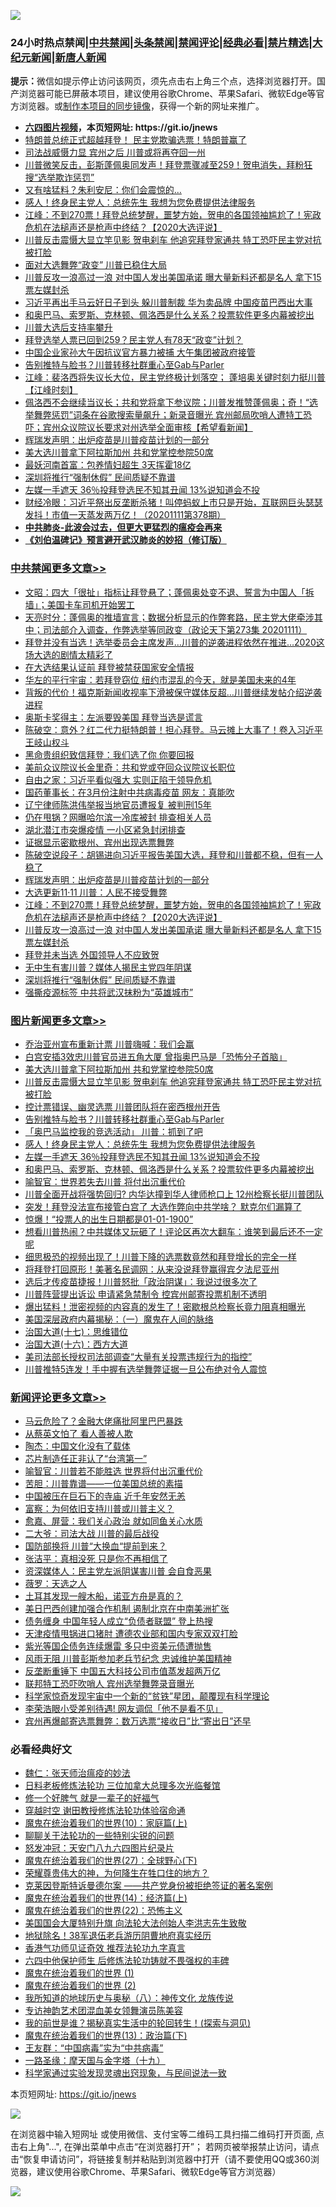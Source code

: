 ![](https://raw.githubusercontent.com/fqnews/bnews/master/64photo/fqnews-qr.jpg)

<div id="tt">
<h3>24小时热点禁闻|<a href="#%E4%B8%AD%E5%85%B1%E7%A6%81%E9%97%BB%E6%9B%B4%E5%A4%9A%E6%96%87%E7%AB%A0">中共禁闻</a>|<a href="#%E5%9B%BE%E7%89%87%E6%96%B0%E9%97%BB%E6%9B%B4%E5%A4%9A%E6%96%87%E7%AB%A0">头条禁闻</a>|<a href="#%E6%96%B0%E9%97%BB%E8%AF%84%E8%AE%BA%E6%9B%B4%E5%A4%9A%E6%96%87%E7%AB%A0">禁闻评论|<a href="#%E5%BF%85%E7%9C%8B%E7%BB%8F%E5%85%B8%E5%A5%BD%E6%96%87">经典必看|<a href="/video.md#%E7%A6%81%E7%89%87%E7%B2%BE%E9%80%89">禁片精选</a>|<a href="https://github.com/fqnews/djy/blob/master/gb/nf1351518.md#1">大纪元新闻</a>|<a href="https://github.com/fqnews/ntdtv/blob/master/gb/prog204.md#1">新唐人新闻</a></h3>
<div><b>提示：</b>微信如提示停止访问该网页，须先点击右上角三个点，选择浏览器打开。国产浏览器可能已屏蔽本项目，建议使用谷歌Chrome、苹果Safari、微软Edge等官方浏览器。或<a href="https://github.com/fqnews/bnews/blob/master/%E5%88%B6%E4%BD%9Cgit%E7%A6%81%E9%97%BB%E9%95%9C%E5%83%8F.md">制作本项目的同步镜像</a>，获得一个新的网址来推广。</div>
<ul>
<li><b><a href="http://d1.bdrive.tk/64.mp4" target="_blank">六四图片视频</a>，本页短网址: https://git.io/jnews</b></li>
<li><a href="/taiwannews/20201111/1429392.md">特朗普总统正式超越拜登！ 民主党欺骗选票！特朗普赢了</a></li>
<li><a href="/cnnews/20201111/1429362.md">司法战威慑力显 宾州之后 川普或将再夺回一州</a></li>
<li><a href="/bannedvideo/20201111/1429271.md">川普微笑反击，彭斯蓬佩奥同发声！拜登票骤减至259！贺电消失，拜粉狂搜“选举欺诈惩罚”</a></li>
<li><a href="/cnnews/20201111/1429309.md">又有啥猛料？朱利安尼：你们会震惊的…</a></li>
<li><a href="/topimagenews/20201111/1429360.md">感人！终身民主党人：总统先生 我想为您免费提供法律服务</a></li>
<li><a href="/cbnews/20201111/1429566.md">江峰：不到270票！拜登总统梦醒，噩梦方始，贺电的各国领袖尴尬了！宪政危机在法槌声还是枪声中终结？【2020大选评说】</a></li>
<li><a href="/topimagenews/20201112/1429644.md">川普反击震慑大显立竿见影 贺电刹车 他追究拜登家通共 特工恐吓民主党对抗被打脸</a></li>
<li><a href="/cbnews/20201111/1429245.md">面对大选舞弊“政变” 川普已稳住大局</a></li>
<li><a href="/cbnews/20201111/1429554.md">川普反攻一浪高过一浪 对中国人发出美国承诺 曝大量新料还都是名人 拿下15票左媒封杀</a></li>
<li><a href="/cnnews/20201111/1429411.md">习近平再出手马云好日子到头 躲川普制裁 华为卖品牌 中国疫苗巴西出大事</a></li>
<li><a href="/topimagenews/20201111/1429226.md">和奥巴马、索罗斯、克林顿、佩洛西是什么关系？投票软件更多内幕被挖出</a></li>
<li><a href="/cbnews/20201111/1429292.md">川普大选后支持率攀升</a></li>
<li><a href="/taiwannews/20201111/1429305.md">拜登选举人票已回到259？民主党人有78天“政变”计划？</a></li>
<li><a href="/headline/20201111/1429413.md">中国企业家孙大午因抗议官方暴力被捕 大午集团被政府接管</a></li>
<li><a href="/topimagenews/20201112/1429619.md">告别推特与脸书？川普转移社群重心至Gab与Parler</a></li>
<li><a href="/cbnews/20201111/1429248.md">江峰：裴洛西将失议长大位，民主党终极计划落空； 蓬培奥关键时刻力挺川普【江峰时刻】</a></li>
<li><a href="/bannedvideo/20201111/1429448.md">佩洛西不会继续当议长；共和党将拿下参议院；川普发推赞蓬佩奥；奇！“选举舞弊惩罚”词条在谷歌搜索量飙升；新录音曝光 宾州邮局吹哨人遭特工恐吓；宾州众议院议长要求对州选举全面审核【希望看新闻】</a></li>
<li><a href="/cbnews/20201112/1429612.md">辉瑞发声明：出炉疫苗是川普疫苗计划的一部分</a></li>
<li><a href="/topimagenews/20201112/1429672.md">美大选川普拿下阿拉斯加州 共和党掌控参院50席</a></li>
<li><a href="/finance/20201111/1429374.md">最妖河南首富：包养情妇超生 3天挥霍18亿</a></li>
<li><a href="/cbnews/20201111/1429417.md">深圳将推行“强制休假” 民间质疑不靠谱</a></li>
<li><a href="/topimagenews/20201111/1429359.md">左媒一手遮天 36％投拜登选民不知其丑闻 13%说知道会不投</a></li>
<li><a href="/bannedvideo/20201111/1429334.md">财经冷眼：习近平祭出反垄断杀猪！叫停蚂蚁上市只是开始，互联网巨头瑟瑟发抖！市值一天蒸发两万亿！（20201111第378期）</a></li>
<li><b><a href="/comments/20200211/1275071.md" target="_blank">中共肺炎-此波会过去，但更大更猛烈的瘟疫会再来</a></b></li>
<li><b><a href="/comments/20200207/1272816.md" target="_blank">《刘伯温碑记》预言避开武汉肺炎的妙招（修订版）</a></b></li>
</ul>
</div>

<div class="catlist">
<h3><a href="/cbnews/" target="_blank">中共禁闻</a><span><a href="/cbnews/" target="_blank" rel="nofollow">更多文章>></a></span></h3>
<ul>
<li><a href="/cbnews/20201112/1429804.md" target="_blank">文昭：四大「很扯」指标让拜登悬了；蓬佩奥处变不退、誓言为中国人「拆墙」；美国卡车司机开始罢工</a></li>
<li><a href="/cbnews/20201112/1429803.md" target="_blank">天亮时分：蓬佩奥的推墙宣言；数据分析显示的作弊套路，民主党大佬牵涉其中；司法部介入调查，作弊选举等同政变（政论天下第273集 20201111）</a></li>
<li><a href="/cbnews/20201112/1429614.md" target="_blank">拜登并没有当选！选举委员会主席发声…川普的逆袭进程依然在推进…2020这场大选的剧情太精彩了</a></li>
<li><a href="/cbnews/20201112/1429569.md" target="_blank">在大选结果认证前 拜登被禁获国家安全情报</a></li>
<li><a href="/cbnews/20201112/1429585.md" target="_blank">华左的平行宇宙：若拜登窃位 纽约市混乱的今天，就是美国未来的4年</a></li>
<li><a href="/cbnews/20201112/1429613.md" target="_blank">背叛的代价！福克斯新闻收视率下滑被保守媒体反超…川普继续发帖介绍逆袭进程</a></li>
<li><a href="/cbnews/20201112/1429647.md" target="_blank">奥斯卡奖得主：左派要毁美国 拜登当选是谎言</a></li>
<li><a href="/cbnews/20201112/1429741.md" target="_blank">陈破空：意外？红二代力挺特朗普！担心拜登。马云摊上大事了！卷入习近平王岐山权斗</a></li>
<li><a href="/cbnews/20201112/1429671.md" target="_blank">黑命贵组织致信拜登：我们选了你 你要回报</a></li>
<li><a href="/cbnews/20201112/1429716.md" target="_blank">美前众议院议长金里奇：共和党或夺回众议院议长职位</a></li>
<li><a href="/cbnews/20201112/1429688.md" target="_blank">自由之家：习近平看似强大 实则正陷于领导危机</a></li>
<li><a href="/cbnews/20201112/1429687.md" target="_blank">国药董事长：在3月份注射中共病毒疫苗 网友：真能吹</a></li>
<li><a href="/cbnews/20201112/1429673.md" target="_blank">辽宁律师陈洪伟举报当地官员遭报复 被判刑15年</a></li>
<li><a href="/cbnews/20201112/1429658.md" target="_blank">仍在甩锅？网曝哈尔滨一冷库被封 排查相关人员</a></li>
<li><a href="/cbnews/20201112/1429657.md" target="_blank">湖北潜江市突爆疫情 一小区紧急封闭排查</a></li>
<li><a href="/cbnews/20201112/1429655.md" target="_blank">证据显示密歇根州、宾州出现选票舞弊</a></li>
<li><a href="/cbnews/20201112/1429628.md" target="_blank">陈破空说段子：胡锡进向习近平报告美国大选，拜登和川普都不稳，但有一人稳了</a></li>
<li><a href="/cbnews/20201112/1429612.md" target="_blank">辉瑞发声明：出炉疫苗是川普疫苗计划的一部分</a></li>
<li><a href="/cbnews/20201112/1429597.md" target="_blank">大选更新11·11 川普：人民不接受舞弊</a></li>
<li><a href="/cbnews/20201111/1429566.md" target="_blank">江峰：不到270票！拜登总统梦醒，噩梦方始，贺电的各国领袖尴尬了！宪政危机在法槌声还是枪声中终结？【2020大选评说】</a></li>
<li><a href="/cbnews/20201111/1429554.md" target="_blank">川普反攻一浪高过一浪 对中国人发出美国承诺 曝大量新料还都是名人 拿下15票左媒封杀</a></li>
<li><a href="/cbnews/20201111/1429443.md" target="_blank">拜登并未当选 外国领导人不应致贺</a></li>
<li><a href="/cbnews/20201111/1429444.md" target="_blank">无中生有害川普？媒体人揭民主党四年阴谋</a></li>
<li><a href="/cbnews/20201111/1429417.md" target="_blank">深圳将推行“强制休假” 民间质疑不靠谱</a></li>
<li><a href="/cbnews/20201111/1429410.md" target="_blank">强撕疫源标签 中共将武汉抹粉为“英雄城市”</a></li>

</ul>
</div>
<div class="catlist">
<h3><a href="/topimagenews/" target="_blank">图片新闻</a><span><a href="/topimagenews/" target="_blank" rel="nofollow">更多文章>></a></span></h3>
<ul>
<li><a href="/topimagenews/20201112/1429780.md" target="_blank">乔治亚州宣布重新计票 川普嗨喊：我们会赢</a></li>
<li><a href="/topimagenews/20201112/1429686.md" target="_blank">白宫安插3效忠川普官员进五角大厦 曾指奥巴马是「恐怖分子首脑」</a></li>
<li><a href="/topimagenews/20201112/1429672.md" target="_blank">美大选川普拿下阿拉斯加州 共和党掌控参院50席</a></li>
<li><a href="/topimagenews/20201112/1429644.md" target="_blank">川普反击震慑大显立竿见影 贺电刹车 他追究拜登家通共 特工恐吓民主党对抗被打脸</a></li>
<li><a href="/topimagenews/20201112/1429633.md" target="_blank">控计票错误、幽灵选票 川普团队将在密西根州开告</a></li>
<li><a href="/topimagenews/20201112/1429619.md" target="_blank">告别推特与脸书？川普转移社群重心至Gab与Parler</a></li>
<li><a href="/topimagenews/20201112/1429618.md" target="_blank">「奥巴马监控我的竞选活动」 川普：抓到了吧</a></li>
<li><a href="/topimagenews/20201111/1429360.md" target="_blank">感人！终身民主党人：总统先生 我想为您免费提供法律服务</a></li>
<li><a href="/topimagenews/20201111/1429359.md" target="_blank">左媒一手遮天 36％投拜登选民不知其丑闻 13%说知道会不投</a></li>
<li><a href="/topimagenews/20201111/1429226.md" target="_blank">和奥巴马、索罗斯、克林顿、佩洛西是什么关系？投票软件更多内幕被挖出</a></li>
<li><a href="/comments/20201111/1429066.md" target="_blank">喻智官：世界若失去川普 将付出沉重代价</a></li>
<li><a href="/topimagenews/20201111/1429032.md" target="_blank">川普全面开战将强势回归? 内华达撞到华人律师枪口上 12州检察长挺川普团队</a></li>
<li><a href="/topimagenews/20201110/1428985.md" target="_blank">突发！拜登没法宣布接管白宫了 大选作弊向中共学啥？ 默克尔们漏算了</a></li>
<li><a href="/topimagenews/20201110/1428739.md" target="_blank">惊爆！“投票人的出生日期都是01-01-1900”</a></li>
<li><a href="/topimagenews/20201110/1428738.md" target="_blank">想看川普热闹？中共媒体又玩砸了！评论区再次大翻车：谁笑到最后还不一定呢</a></li>
<li><a href="/topimagenews/20201110/1428737.md" target="_blank">细思极恐的视频出现了！川普下降的选票数竟然和拜登增长的完全一样</a></li>
<li><a href="/topimagenews/20201110/1428736.md" target="_blank">将拜登打回原形！美著名民调网：从来没说拜登赢得宾夕法尼亚州</a></li>
<li><a href="/topimagenews/20201110/1428735.md" target="_blank">选后才传疫苗捷报！川普怒批「政治阴谋」：我说过很多次了</a></li>
<li><a href="/topimagenews/20201110/1428733.md" target="_blank">川普阵营提出诉讼 申请紧急禁制令 控宾州邮寄投票机制不透明</a></li>
<li><a href="/topimagenews/20201110/1428731.md" target="_blank">爆出猛料！泄密视频的内容真的发生了！密歇根总检察长竟力阻真相曝光</a></li>
<li><a href="/comments/20201110/1428660.md" target="_blank">美国深层政府内幕揭秘：（一）魔鬼在人间的脉络</a></li>
<li><a href="/comments/20201110/1428674.md" target="_blank">治国大道(十七)：思维错位</a></li>
<li><a href="/comments/20201110/1428663.md" target="_blank">治国大道(十六)：西方大道</a></li>
<li><a href="/topimagenews/20201110/1428627.md" target="_blank">美司法部长授权司法部调查“大量有关投票违规行为的指控”</a></li>
<li><a href="/topimagenews/20201110/1428626.md" target="_blank">川普推特5连发！手中握有选举舞弊证据一旦公布绝对令人震惊</a></li>

</ul>
</div>
<div class="catlist">
<h3><a href="/comments/" target="_blank">新闻评论</a><span><a href="/comments/" target="_blank" rel="nofollow">更多文章>></a></span></h3>
<ul>
<li><a href="/comments/20201112/1429812.md" target="_blank">马云危险了？金融大佬痛批阿里巴巴暴跌</a></li>
<li><a href="/comments/20201112/1429811.md" target="_blank">从蔡英文怕了 看人善被人欺</a></li>
<li><a href="/comments/20201112/1429810.md" target="_blank">陶杰：中国文化没有了载体</a></li>
<li><a href="/comments/20201112/1429805.md" target="_blank">芯片制造任正非认了“台湾第一”</a></li>
<li><a href="/comments/20201112/1429786.md" target="_blank">喻智官：川普若不能胜选 世界将付出沉重代价</a></li>
<li><a href="/comments/20201112/1429785.md" target="_blank">苦胆：川普靠谱——一位美国总统的素描</a></li>
<li><a href="/comments/20201112/1429770.md" target="_blank">中国被压在巨石下的寺庙 近千年安然无恙</a></li>
<li><a href="/comments/20201112/1429764.md" target="_blank">富察：为何依旧支持川普或川普主义？</a></li>
<li><a href="/comments/20201112/1429763.md" target="_blank">愈嘉、屏营：我们关心政治 就如同鱼关心水质</a></li>
<li><a href="/comments/20201112/1429762.md" target="_blank">二大爷：司法大战 川普的最后战役</a></li>
<li><a href="/comments/20201112/1429761.md" target="_blank">国防部换将 川普“大换血“提前到来？</a></li>
<li><a href="/comments/20201112/1429760.md" target="_blank">张洁平：真相没死 只是你不再相信了</a></li>
<li><a href="/comments/20201112/1429726.md" target="_blank">资深媒体人：民主党左派阴谋害川普 会自食恶果</a></li>
<li><a href="/comments/20201112/1429719.md" target="_blank">薇罗：天选之人</a></li>
<li><a href="/comments/20201112/1429715.md" target="_blank">土耳其发现一艘木船，诺亚方舟是真的？</a></li>
<li><a href="/comments/20201112/1429706.md" target="_blank">美日巴西创建加强合作机制 遏制北京在中南美洲扩张</a></li>
<li><a href="/comments/20201112/1429705.md" target="_blank">债务缠身 中国年轻人成立“负债者联盟” 登上热搜</a></li>
<li><a href="/comments/20201112/1429704.md" target="_blank">天津疫情甩锅进口猪肘 遭德农业部和国内专家双双打脸</a></li>
<li><a href="/comments/20201112/1429682.md" target="_blank">紫光等国企债务连续爆雷 多只中资美元债遭抛售</a></li>
<li><a href="/comments/20201112/1429681.md" target="_blank">风雨无阻 川普彭斯参加老兵节纪念 忠诚维护美国精神</a></li>
<li><a href="/comments/20201112/1429680.md" target="_blank">反垄断重锤下 中国五大科技公司市值蒸发超两万亿</a></li>
<li><a href="/comments/20201112/1429654.md" target="_blank">联邦特工恐吓吹哨人 宾州选举舞弊录音曝光</a></li>
<li><a href="/comments/20201112/1429639.md" target="_blank">科学家惊奇发现宇宙中一个新的“贫铁”星团，颠覆现有科学理论</a></li>
<li><a href="/comments/20201112/1429638.md" target="_blank">李荣浩眼小受差别待遇! 网友调侃「他不是看不见」</a></li>
<li><a href="/comments/20201112/1429611.md" target="_blank">宾州再爆邮寄选票舞弊：数万选票“接收日”比“寄出日”还早</a></li>

</ul>
</div>

<div class="catlist">
<h3>必看经典好文</h3>
<ul>
<li><a href="/comments/20200224/1282494.md" target="_blank">魏仁：张天师治瘟疫的妙法</a></li>
<li><a href="/comments/20200531/1337359.md" target="_blank">日料老板修炼法轮功 三位加拿大总理多次光临餐馆</a></li>
<li><a href="/funmedia/20200713/1359909.md" target="_blank">修一个好脾气 就是一辈子的好福气</a></li>
<li><a href="/comments/20200511/1322384.md" target="_blank">穿越时空 谢田教授修炼法轮功体验宿命通</a></li>
<li><a href="/topimagenews/20180529/950153.md" target="_blank">魔鬼在统治着我们的世界(10)：家庭篇(上)</a></li>
<li><a href="/comments/20190417/1114875.md" target="_blank">聊聊关于法轮功的一些特别尖锐的问题</a></li>
<li><a href="/comments/20200604/783200.md" target="_blank">怒发冲冠：天安门八九六四图片纪录片</a></li>
<li><a href="/comments/20181224/1052333.md" target="_blank">魔鬼在统治着我们的世界(27)：全球野心(下)</a></li>
<li><a href="/comments/20200618/1346830.md" target="_blank">荣耀尊贵伟大的神，为何降生在牲口住的地方？</a></li>
<li><a href="/comments/20201010/1411225.md" target="_blank">克莱因登斯特诉曼德尔案 ——共产党身份被拒绝签证的著名案例</a></li>
<li><a href="/topimagenews/20180605/953415.md" target="_blank">魔鬼在统治着我们的世界(14)：经济篇(上)</a></li>
<li><a href="/comments/20180804/981524.md" target="_blank">魔鬼在统治着我们的世界(22)：恐怖主义</a></li>
<li><a href="/comments/20200516/1329276.md" target="_blank">美国国会大厦特别升旗 向法轮大法创始人李洪志先生致敬</a></li>
<li><a href="/cbnews/20200531/1337381.md" target="_blank">地狱除名！38军退伍老兵游历阴曹地府真实经历</a></li>
<li><a href="/comments/20200517/1330064.md" target="_blank">香港气功师见证奇效 推荐法轮功九字真言</a></li>
<li><a href="/comments/20200926/1403542.md" target="_blank">六四中他保护师生 后修炼法轮功铸就不畏强权的丰碑</a></li>
<li><a href="/topimagenews/20180519/944624.md" target="_blank">魔鬼在统治着我们的世界 (1)</a></li>
<li><a href="/topimagenews/20180520/944940.md" target="_blank">魔鬼在统治着我们的世界 (2)</a></li>
<li><a href="/topimagenews/20180225/905380.md" target="_blank">我所知道的地球历史与奥秘（八）：神传文化 龙族传说</a></li>
<li><a href="/topimagenews/20180404/923380.md" target="_blank">专访神韵艺术团混血美女领舞演员陈美容</a></li>
<li><a href="/comments/20200715/1359453.md" target="_blank">我的前世是谁？揭秘真实生活中的轮回转生！(探索与洞见)</a></li>
<li><a href="/topimagenews/20180602/951960.md" target="_blank">魔鬼在统治着我们的世界(13)：政治篇(下)</a></li>
<li><a href="/comments/20200318/1295755.md" target="_blank">王友群：“中国病毒”实为“中共病毒”</a></li>
<li><a href="/topimagenews/20180327/919935.md" target="_blank">一路圣缘：摩天国与金字塔（十九）</a></li>
<li><a href="/comments/20200921/1400587.md" target="_blank">科学家通过实验发现灵魂出窍现象，与民间说法一致</a></li>

</ul>
</div>

本页短网址: https://git.io/jnews

![](https://raw.githubusercontent.com/fqnews/bnews/master/64photo/fqnews-qr.jpg)

在浏览器中输入短网址 或使用微信、支付宝等二维码工具扫描二维码打开页面, 点击右上角"...", 在弹出菜单中点击“在浏览器打开”； 若网页被举报禁止访问，请点击“恢复申请访问”，将链接复制并粘贴到浏览器中打开（请不要使用QQ或360浏览器，建议使用谷歌Chrome、苹果Safari、微软Edge等官方浏览器）

![](https://raw.githubusercontent.com/fqnews/bnews/master/64photo/wx.jpg)